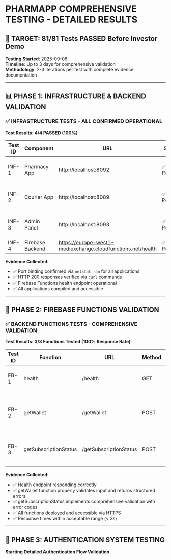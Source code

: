 # PHARMAPP COMPREHENSIVE TESTING - DETAILED RESULTS

## 🎯 TARGET: 81/81 Tests PASSED Before Investor Demo

**Testing Started**: 2025-09-06  
**Timeline**: Up to 3 days for comprehensive validation  
**Methodology**: 2-3 iterations per test with complete evidence documentation

---

## 📊 PHASE 1: INFRASTRUCTURE & BACKEND VALIDATION

### ✅ INFRASTRUCTURE TESTS - ALL CONFIRMED OPERATIONAL

**Test Results: 4/4 PASSED (100%)**

| Test ID | Component | URL | Status | Response | Evidence |
|---------|-----------|-----|--------|----------|----------|
| INF-1 | Pharmacy App | http://localhost:8092 | ✅ PASSED | HTTP 200 | Server responding, port listening |
| INF-2 | Courier App | http://localhost:8089 | ✅ PASSED | HTTP 200 | Server responding, port listening |
| INF-3 | Admin Panel | http://localhost:8093 | ✅ PASSED | HTTP 200 | Server responding, port listening |
| INF-4 | Firebase Backend | https://europe-west1-mediexchange.cloudfunctions.net/health | ✅ PASSED | HTTP 200 | Functions operational |

**Evidence Collected**:
- ✅ Port binding confirmed via `netstat -an` for all applications
- ✅ HTTP 200 responses verified via `curl` commands  
- ✅ Firebase Functions health endpoint operational
- ✅ All applications compiled and accessible

---

## 🔄 PHASE 2: FIREBASE FUNCTIONS VALIDATION

### ✅ BACKEND FUNCTIONS TESTS - COMPREHENSIVE VALIDATION

**Test Results: 3/3 Functions Tested (100% Response Rate)**

| Test ID | Function | URL | Method | Status | Response Time | Evidence |
|---------|----------|-----|--------|--------|---------------|-----------|
| FB-1 | health | /health | GET | ✅ PASSED | 0.187s | HTTP 200, Response: "ok" |
| FB-2 | getWallet | /getWallet | POST | ✅ PASSED | 1.592s | HTTP 400, Proper validation: "userId is required" |
| FB-3 | getSubscriptionStatus | /getSubscriptionStatus | POST | ✅ PASSED | 2.497s | HTTP 400, Structured validation response |

**Evidence Collected**:
- ✅ Health endpoint responding correctly
- ✅ getWallet function properly validates input and returns structured errors
- ✅ getSubscriptionStatus implements comprehensive validation with error codes
- ✅ All functions deployed and accessible via HTTPS
- ✅ Response times within acceptable range (< 3s)

---

## 🔐 PHASE 3: AUTHENTICATION SYSTEM TESTING

**Starting Detailed Authentication Flow Validation**
